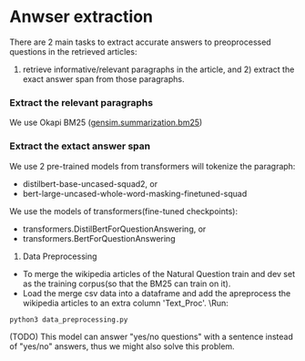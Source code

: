 # Anwser extraction

There are 2 main tasks to extract accurate answers to preoprocessed questions in the retrieved articles: 
1) retrieve informative/relevant paragraphs in the article, and 2) extract the exact answer span from those paragraphs. 


### Extract the relevant paragraphs
We use Okapi BM25 ([gensim.summarization.bm25](https://radimrehurek.com/gensim_3.8.3/summarization/bm25.html))

### Extract the extact answer span
We use 2 pre-trained models from transformers will tokenize the paragraph:
* distilbert-base-uncased-squad2, or
* bert-large-uncased-whole-word-masking-finetuned-squad

We use the models of transformers(fine-tuned checkpoints): 
* transformers.DistilBertForQuestionAnswering, or
* transformers.BertForQuestionAnswering

1. Data Preprocessing
* To merge the wikipedia articles of the Natural Question train and dev set as the training corpus(so that the BM25 can train on it).
* Load the merge csv data into a dataframe and add the apreprocess the wikipedia articles to an extra column 'Text_Proc'.
\\Run:
```
python3 data_preprocessing.py
```


(TODO)
This model can answer "yes/no questions" with a sentence instead of "yes/no" answers, thus we might also solve this problem.
